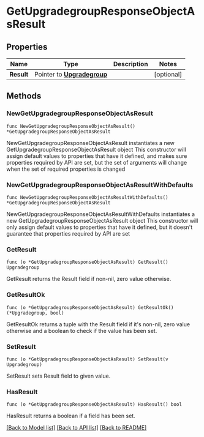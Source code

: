 # GetUpgradegroupResponseObjectAsResult

## Properties

Name | Type | Description | Notes
------------ | ------------- | ------------- | -------------
**Result** | Pointer to [**Upgradegroup**](Upgradegroup.md) |  | [optional] 

## Methods

### NewGetUpgradegroupResponseObjectAsResult

`func NewGetUpgradegroupResponseObjectAsResult() *GetUpgradegroupResponseObjectAsResult`

NewGetUpgradegroupResponseObjectAsResult instantiates a new GetUpgradegroupResponseObjectAsResult object
This constructor will assign default values to properties that have it defined,
and makes sure properties required by API are set, but the set of arguments
will change when the set of required properties is changed

### NewGetUpgradegroupResponseObjectAsResultWithDefaults

`func NewGetUpgradegroupResponseObjectAsResultWithDefaults() *GetUpgradegroupResponseObjectAsResult`

NewGetUpgradegroupResponseObjectAsResultWithDefaults instantiates a new GetUpgradegroupResponseObjectAsResult object
This constructor will only assign default values to properties that have it defined,
but it doesn't guarantee that properties required by API are set

### GetResult

`func (o *GetUpgradegroupResponseObjectAsResult) GetResult() Upgradegroup`

GetResult returns the Result field if non-nil, zero value otherwise.

### GetResultOk

`func (o *GetUpgradegroupResponseObjectAsResult) GetResultOk() (*Upgradegroup, bool)`

GetResultOk returns a tuple with the Result field if it's non-nil, zero value otherwise
and a boolean to check if the value has been set.

### SetResult

`func (o *GetUpgradegroupResponseObjectAsResult) SetResult(v Upgradegroup)`

SetResult sets Result field to given value.

### HasResult

`func (o *GetUpgradegroupResponseObjectAsResult) HasResult() bool`

HasResult returns a boolean if a field has been set.


[[Back to Model list]](../README.md#documentation-for-models) [[Back to API list]](../README.md#documentation-for-api-endpoints) [[Back to README]](../README.md)


